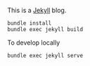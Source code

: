 This is a [Jekyll](https://jekyllrb.com/) blog. 
```
bundle install 
bundle exec jekyll build
```
To develop locally
```
bundle exec jekyll serve
```
